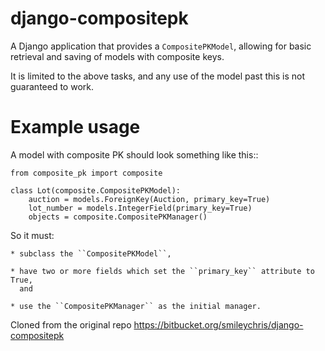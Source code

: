 django-compositepk
==================

A Django application that provides a ``CompositePKModel``, allowing for basic
retrieval and saving of models with composite keys.

It is limited to the above tasks, and any use of the model past this is not
guaranteed to work.


Example usage
=============

A model with composite PK should look something like this::

    from composite_pk import composite

    class Lot(composite.CompositePKModel):
        auction = models.ForeignKey(Auction, primary_key=True)
        lot_number = models.IntegerField(primary_key=True)
        objects = composite.CompositePKManager()

So it must:

    * subclass the ``CompositePKModel``,

    * have two or more fields which set the ``primary_key`` attribute to True,
      and

    * use the ``CompositePKManager`` as the initial manager.


Cloned from the original repo https://bitbucket.org/smileychris/django-compositepk
